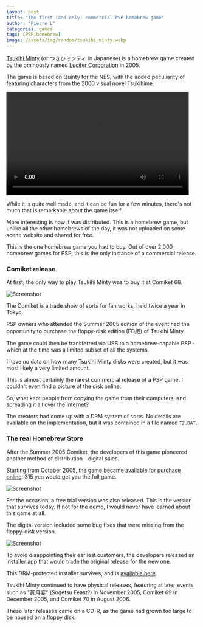 ```yaml
---
layout: post
title: "The first (and only) commercial PSP homebrew game"
author: "Pierre L"
categories: games
tags: [PSP,homebrew]
image: /assets/img/random/tsukihi_minty.webp
---
```


[Tsukihi Minty](https://archive.org/details/mintyt.-7z) (or つきひミンティ in Japanese) is a homebrew game created by the ominously named [Lucifer Corporation](https://web.archive.org/web/20050209051052/http://lu.obkt.com:80/) in 2005.

The game is based on Quinty for the NES, with the added peculiarity of featuring characters from the 2000 visual novel Tsukihime.

<video class="center" width="480" height="272" controls>
	<source type="video/mp4" src="https://github.com/PSP-Archive/PSP-Archive.github.io/raw/gh-pages/assets/video/Tsukihi-Gameplay.mp4">
</video>

While it is quite well made, and it can be fun for a few minutes, there's not much that is remarkable about the game itself. 

More interesting is how it was distributed. This is a homebrew game, but unlike all the other homebrews of the day, it was not uploaded on some scene website and shared for free.

This is the one homebrew game you had to buy. Out of over 2,000 homebrew games for PSP, this is the only instance of a commercial release.

### Comiket release

At first, the only way to play Tsukihi Minty was to buy it at Comiket 68.

![Screenshot](https://github.com/PSP-Archive/PSP-Archive.github.io/raw/gh-pages/assets/img/random/comiket68.webp)

The Comiket is a trade show of sorts for fan works, held twice a year in Tokyo. 

PSP owners who attended the Summer 2005 edition of the event had the opportunity to purchase the floppy-disk edition (FD版) of Tsukihi Minty. 

The game could then be transferred via USB to a homebrew-capable PSP - which at the time was a limited subset of all the systems.

I have no data on how many Tsukihi Minty disks were created, but it was most likely a very limited amount. 

This is almost certainly the rarest commercial release of a PSP game. I couldn't even find a picture of the disk online.

So, what kept people from copying the game from their computers, and spreading it all over the internet?

The creators had come up with a DRM system of sorts. No details are available on the implementation, but it was contained in a file named `T2.DAT`.

### The real Homebrew Store

After the Summer 2005 Comiket, the developers of this game pioneered another method of distribution - digital sales.

Starting from October 2005, the game became available for [purchase online](https://web.archive.org/web/20060114035856/http://www.all-sphere.net/product_info.php?products_id=100785&osCsid=08276b3dc516bea12e8e5f89e64f7122). 315 yen would get you the full game.

![Screenshot](https://github.com/PSP-Archive/PSP-Archive.github.io/raw/gh-pages/assets/img/random/tsukihi_online_sale.webp)

For the occasion, a free trial version was also released. This is the version that survives today. If not for the demo, I would never have learned about this game at all.

The digital version included some bug fixes that were missing from the floppy-disk version. 

![Screenshot](https://github.com/PSP-Archive/PSP-Archive.github.io/raw/gh-pages/assets/img/random/minty_ico.webp)

To avoid disappointing their earliest customers, the developers released an installer app that would trade the original release for the new one.

This DRM-protected installer survives, and is [available here](https://www.mediafire.com/file/akzidbqlbdhm5xz/minty11.zip/file).

Tsukihi Minty continued to have physical releases, featuring at later events such as "蒼月宴" (Sogetsu Feast?) in November 2005, Comiket 69 in December 2005, and Comiket 70 in August 2006.

These later releases came on a CD-R, as the game had grown too large to be housed on a floppy disk.
